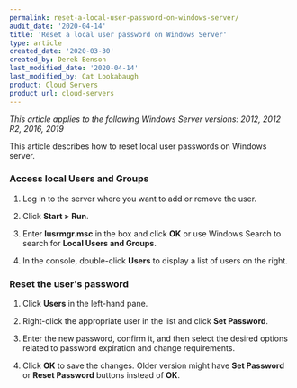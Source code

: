 ```yaml
---
permalink: reset-a-local-user-password-on-windows-server/
audit_date: '2020-04-14'
title: 'Reset a local user password on Windows Server'
type: article
created_date: '2020-03-30'
created_by: Derek Benson
last_modified_date: '2020-04-14'
last_modified_by: Cat Lookabaugh
product: Cloud Servers
product_url: cloud-servers
---
```


*This article applies to the following Windows Server versions: 2012, 2012 R2, 2016, 2019*

This article describes how to reset local user passwords on Windows server.

### Access local Users and Groups

1. Log in to the server where you want to add or remove the user.

2. Click **Start > Run**.

3. Enter **lusrmgr.msc** in the box and click **OK** or use Windows Search to search for **Local Users and Groups**.

4. In the console, double-click **Users** to display a list of users on the right.

### Reset the user's password

1. Click **Users** in the left-hand pane.

2. Right-click the appropriate user in the list and click **Set Password**.

3. Enter the new password, confirm it, and then select the desired options related to password expiration and change requirements.

4. Click **OK** to save the changes. Older version might have **Set Password** or **Reset Password** buttons instead of **OK**.
